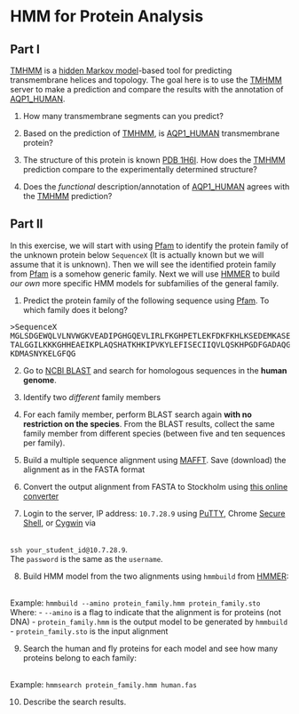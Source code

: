 HMM for Protein Analysis
==

Part I
--
[TMHMM](http://www.cbs.dtu.dk/services/TMHMM/) is a [hidden Markov model](http://en.wikipedia.org/wiki/Hidden_Markov_model)-based tool for predicting transmembrane helices and topology. The goal here is to use the [TMHMM](http://www.cbs.dtu.dk/services/TMHMM/) server to make a prediction and compare the results with the annotation of [AQP1_HUMAN](http://www.uniprot.org/uniprot/P29972).

1. How many transmembrane segments can you predict?

2. Based on the prediction of [TMHMM](http://www.cbs.dtu.dk/services/TMHMM/), is [AQP1_HUMAN](http://www.uniprot.org/uniprot/P29972) transmembrane protein?

3. The structure of this protein is known [PDB 1H6I](http://www.rcsb.org/pdb/explore/explore.do?structureId=1h6i). How does the [TMHMM](http://www.cbs.dtu.dk/services/TMHMM/) prediction compare to the experimentally determined structure?

4. Does the *functional* description/annotation of [AQP1_HUMAN](http://www.uniprot.org/uniprot/P29972) agrees with the [TMHMM](http://www.cbs.dtu.dk/services/TMHMM/) prediction?

Part II
--
In this exercise, we will start with using [Pfam](http://pfam.sanger.ac.uk/search) to identify the protein family of the unknown protein below <code>SequenceX</code> (It is actually known but we will assume that it is unknown). Then we will see the identified protein family from [Pfam](http://pfam.sanger.ac.uk/search) is a somehow generic family. Next we will use [HMMER](http://hmmer.janelia.org/) to build *our own* more specific HMM models for subfamilies of the general family.

1. Predict the protein family of the following sequence using [Pfam](http://pfam.sanger.ac.uk/search). To which family does it belong?
<pre>
>SequenceX
MGLSDGEWQLVLNVWGKVEADIPGHGQEVLIRLFKGHPETLEKFDKFKHLKSEDEMKASEDLKKHGATVL
TALGGILKKKGHHEAEIKPLAQSHATKHKIPVKYLEFISECIIQVLQSKHPGDFGADAQGAMNKALELFR
KDMASNYKELGFQG
</pre>

2. Go to [NCBI BLAST](http://blast.ncbi.nlm.nih.gov/Blast.cgi) and search for homologous sequences in the **human genome**.

3. Identify two *different* family members

4. For each family member, perform BLAST search again **with no restriction on the species**. From the BLAST results, collect the same family member from different species (between five and ten sequences per family).
5. Build a multiple sequence alignment using [MAFFT](http://mafft.cbrc.jp/alignment/server/). Save (download) the alignment as in the FASTA format

6. Convert the output alignment from FASTA to Stockholm using [this online converter](http://sequenceconversion.bugaco.com/converter/biology/sequences/fasta_to_stockholm.php)

7. Login to the server, IP address: <code>10.7.28.9</code> using [PuTTY](http://www.chiark.greenend.org.uk/~sgtatham/putty/), Chrome [Secure Shell](https://chrome.google.com/webstore/category/apps?hl=en), or [Cygwin](https://www.cygwin.com/) via
<br>
<code>ssh your_student_id@10.7.28.9</code>.
<br>
The <code>password</code> is the same as the <code>username</code>.

8. Build HMM model from the two alignments using <code>hmmbuild</code> from [HMMER](http://hmmer.janelia.org/):
<br>
Example: <code>hmmbuild --amino protein_family.hmm protein_family.sto</code>
<br>
Where:
- <code>--amino</code> is a flag to indicate that the alignment is for proteins (not DNA)
- <code>protein_family.hmm</code> is the output model to be generated by <code>hmmbuild</code>
- <code>protein_family.sto</code> is the input alignment

9. Search the human and fly proteins for each model and see how many proteins belong to each family:
<br>
Example: <code>hmmsearch protein_family.hmm human.fas</code>

10. Describe the search results.
